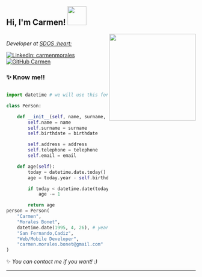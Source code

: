 <h2> Hi, I'm Carmen! <img src="https://i.pinimg.com/originals/20/61/91/20619103a1d2790a691475c613fa8031.jpg" width="50"></h2>
<img align='right' src="https://64.media.tumblr.com/41be79180679dc28a4d0459deb9de4ea/254f5dee0c222861-e3/s1280x1920/9ecf7066ea260ff8c9ae4bea14d173e1d536fe9a.gifv" width="230">
</br><em>Developer at <a href="https://www.sdos.es/home">SDOS :heart:
</em></p>

[![Linkedin: carmenmorales](https://img.shields.io/badge/-linkedin-blue?style=flat-square&logo=Linkedin&logoColor=white&link=https://www.linkedin.com/in/carmenmoralesbonet/)](https://www.linkedin.com/in/carmenmoralesbonet/)
[![GitHub Carmen](https://img.shields.io/github/followers/carmenmoralesb?label=follow&style=social)](https://github.com/carmenmoralesb)


### :sparkles: Know me!!

```python

import datetime # we will use this for date objects

class Person:

    def __init__(self, name, surname, birthdate, address, telephone, email):
        self.name = name
        self.surname = surname
        self.birthdate = birthdate

        self.address = address
        self.telephone = telephone
        self.email = email

    def age(self):
        today = datetime.date.today()
        age = today.year - self.birthdate.year

        if today < datetime.date(today.year, self.birthdate.month, self.birthdate.day):
            age -= 1

        return age
person = Person(
    "Carmen",
    "Morales Bonet",
    datetime.date(1995, 4, 26), # year, month, day
    "San Fernando,Cadiz",
    "Web/Mobile Developer",
    "carmen.morales.bonet@gmail.com"
)
```

✨ <em> You can contact me if you want! :)</em>

---

